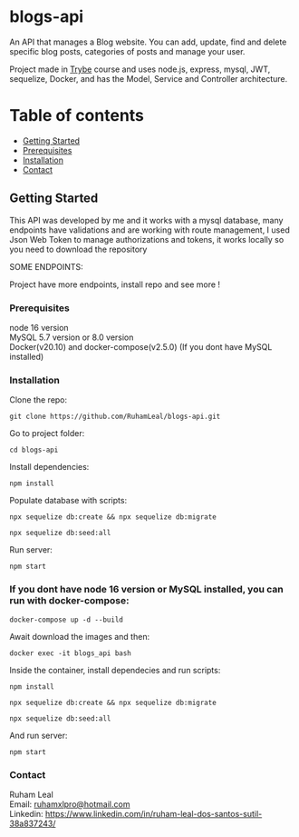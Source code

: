 # blogs-api

An API that manages a Blog website. You can add, update, find and delete specific blog posts, categories of posts and manage your user.    

Project made in [Trybe](https://www.betrybe.com/) course and uses node.js, express, mysql, JWT, sequelize, Docker, and has the Model, Service and Controller architecture.


# Table of contents

- [Getting Started](#getting-started)
- [Prerequisites](#prerequisites)
- [Installation](#installation)
- [Contact](#contact)

## Getting Started

This API was developed by me and it works with a mysql database, many endpoints have validations and are working with route management, I used Json Web Token to manage authorizations and tokens, it works locally so you need to download the repository      


SOME ENDPOINTS:    
  

Project have more endpoints, install repo and see more !

### Prerequisites

node 16 version         
MySQL 5.7 version or 8.0 version        
Docker(v20.10) and docker-compose(v2.5.0) (If you dont have MySQL installed)        

### Installation  

Clone the repo:     
```
git clone https://github.com/RuhamLeal/blogs-api.git    
```

Go to project folder:     
```
cd blogs-api   
```

Install dependencies:     
```
npm install    
```

Populate database with scripts:    
```
npx sequelize db:create && npx sequelize db:migrate  
```
```
npx sequelize db:seed:all 
```
Run server:
```
npm start    
```           
               
                  
                    
                     
### If you dont have node 16 version or MySQL installed, you can run with docker-compose:   
```
docker-compose up -d --build
```
 
Await download the images and then:    
```
docker exec -it blogs_api bash
```

Inside the container, install dependecies and run scripts:       
```
npm install
```
```
npx sequelize db:create && npx sequelize db:migrate  
```
```
npx sequelize db:seed:all 
```         

And run server:       
```
npm start
```


### Contact

Ruham Leal    
Email: ruhamxlpro@hotmail.com    
Linkedin: https://www.linkedin.com/in/ruham-leal-dos-santos-sutil-38a837243/
